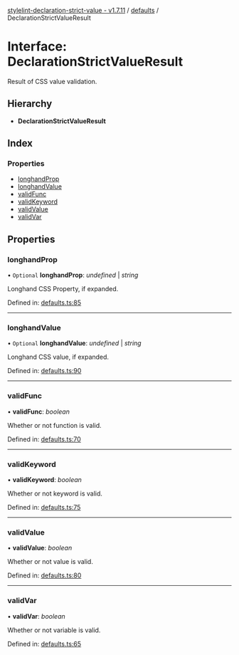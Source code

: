 [stylelint-declaration-strict-value - v1.7.11](../README.md) / [defaults](../modules/defaults.md) / DeclarationStrictValueResult

# Interface: DeclarationStrictValueResult

Result of CSS value validation.

## Hierarchy

* **DeclarationStrictValueResult**

## Index

### Properties

* [longhandProp](defaults.declarationstrictvalueresult.md#longhandprop)
* [longhandValue](defaults.declarationstrictvalueresult.md#longhandvalue)
* [validFunc](defaults.declarationstrictvalueresult.md#validfunc)
* [validKeyword](defaults.declarationstrictvalueresult.md#validkeyword)
* [validValue](defaults.declarationstrictvalueresult.md#validvalue)
* [validVar](defaults.declarationstrictvalueresult.md#validvar)

## Properties

### longhandProp

• `Optional` **longhandProp**: *undefined* \| *string*

Longhand CSS Property, if expanded.

Defined in: [defaults.ts:85](https://github.com/AndyOGo/stylelint-declaration-strict-value/blob/936e92d/src/defaults.ts#L85)

___

### longhandValue

• `Optional` **longhandValue**: *undefined* \| *string*

Longhand CSS value, if expanded.

Defined in: [defaults.ts:90](https://github.com/AndyOGo/stylelint-declaration-strict-value/blob/936e92d/src/defaults.ts#L90)

___

### validFunc

• **validFunc**: *boolean*

Whether or not function is valid.

Defined in: [defaults.ts:70](https://github.com/AndyOGo/stylelint-declaration-strict-value/blob/936e92d/src/defaults.ts#L70)

___

### validKeyword

• **validKeyword**: *boolean*

Whether or not keyword is valid.

Defined in: [defaults.ts:75](https://github.com/AndyOGo/stylelint-declaration-strict-value/blob/936e92d/src/defaults.ts#L75)

___

### validValue

• **validValue**: *boolean*

Whether or not value is valid.

Defined in: [defaults.ts:80](https://github.com/AndyOGo/stylelint-declaration-strict-value/blob/936e92d/src/defaults.ts#L80)

___

### validVar

• **validVar**: *boolean*

Whether or not variable is valid.

Defined in: [defaults.ts:65](https://github.com/AndyOGo/stylelint-declaration-strict-value/blob/936e92d/src/defaults.ts#L65)

